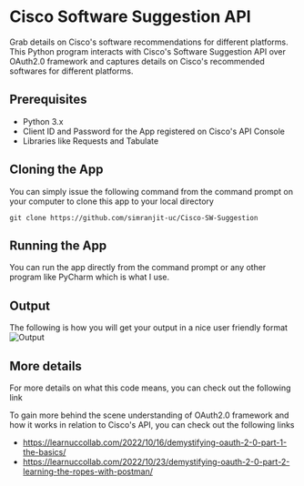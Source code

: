 # Cisco Software Suggestion API
Grab details on Cisco's software recommendations for different platforms. This Python program interacts with Cisco's Software Suggestion API over OAuth2.0 framework and captures details on Cisco's recommended softwares for different platforms.
## Prerequisites
- Python 3.x
- Client ID and Password for the App registered on Cisco's API Console
- Libraries like Requests and Tabulate
## Cloning the App
You can simply issue the following command from the command prompt on your computer to clone this app to your local directory
```
git clone https://github.com/simranjit-uc/Cisco-SW-Suggestion
```
## Running the App
You can run the app directly from the command prompt or any other program like PyCharm which is what I use.

## Output
The following is how you will get your output in a nice user friendly format
![Output](https://learnuccollab.files.wordpress.com/2022/11/image.png)

## More details
For more details on what this code means, you can check out the following link

To gain more behind the scene understanding of OAuth2.0 framework and how it works in relation to Cisco's API, you can check out the following links

- https://learnuccollab.com/2022/10/16/demystifying-oauth-2-0-part-1-the-basics/
- https://learnuccollab.com/2022/10/23/demystifying-oauth-2-0-part-2-learning-the-ropes-with-postman/


